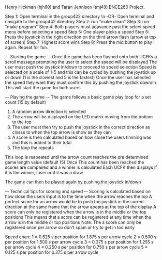 Henry Hickman (hjh60) and Taran Jennison (tmj49) ENCE260 Project. 

Step 1: Open terminal in the group422 directory \n
            -OR-
        Open terminal and navigate to the group442 directory
Step 2: run "make clean"
Step 3: run "make program"
Step 4: Both players must adavance past the select speed menu before selecting a speed
Step 5: One player picks a speed
Step 6: Press the  joystick in the right direciton on the third arrow flash (arrow at top of screen)
Step 7: Highest score wins
Step 8: Press the mid button to play again. Repeat for fun. 

-- Starting the game --
Once the game has been flashed onto both UCFKs a scroll message prompting the user to select the speed will be displayed
The user must push the joystick in/down to proceed to speed selection
Speed is selected on a scale of 1-5 and this can be cycled by pushing the joystick up or down
    (1 is the slowest and 5 is the fastest)
Once the user has selected the speed they want they must confirm this by pushing the joystick down/in
This will start the game for both users

-- Playing the game --
The game follows a basic game play loop for a set count (15 by default)
1) A random arrow direction is selected
2) The arrow will be displayed on the LED matrix moving from the bottom to the top
3) The user must then try to push the joystick in the correct direction as closse to when the top arrow is show as they can
4) A score is then calculated based on how close the users timming was and this is added to their total
5) The loop the repeats

This loop is reapeated until the arrow count reaches the pre determined game length value (default 15)
Once This count has been reached the scores are compaired and a winner is calculated
Each UCFK then displays if it is the winner, loser or if it was a draw

The game can then be played again by pushing the joystick in/down

-- Technical tips for scoring and speed --
Scoring is calculated based on how close the users input is to the time when the arrow reaches the top
A perfect score for an arrow would be to push the joystick in the correct direction at the same frame that the arrow apears at the top of the display
A score can only be registered when the arrow is in the middle or the top positions
    This means that a score can be registered at any time when the arrow is in the middle or top positions
    Note: The a score can only be registered once per arrow so don't spam or try to get in too early
    
Speed chart:
1 = 0.625 s per position for 1.875 s per arrow cycle
2 = 0.500 s per position for 1.500 s per arrow cycle
3 = 0.375 s per position for 1.255 s per arrow cycle
4 = 0.250 s per position for 0.750 s per arrow cycle
5 = 0.125 s per position for 0.375 s per arrow cycle